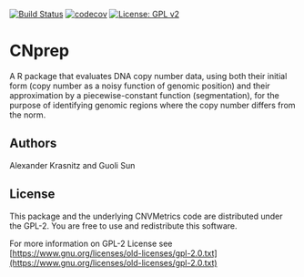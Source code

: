 [![Build Status](https://travis-ci.org/belleau/CNprep.svg?branch=master)](https://travis-ci.org/belleau/CNprep)
[![codecov](https://codecov.io/gh/belleau/CNprep/branch/master/graph/badge.svg)](https://codecov.io/gh/belleau/CNprep)
[![License: GPL v2](https://img.shields.io/badge/License-GPL%20v2-blue.svg)](https://www.gnu.org/licenses/old-licenses/gpl-2.0.en.html)

# CNprep

A R package that evaluates DNA copy number data, using both their initial form (copy number as a noisy function of genomic position) and their approximation by a piecewise-constant function (segmentation), for the purpose of identifying genomic regions where the copy number differs from the norm.

## Authors ##

Alexander Krasnitz and Guoli Sun


## License ##

This package and the underlying CNVMetrics code are distributed under 
the GPL-2. You are free to use and redistribute this software. 

For more information on GPL-2 License see
[https://www.gnu.org/licenses/old-licenses/gpl-2.0.txt](https://www.gnu.org/licenses/old-licenses/gpl-2.0.txt)

